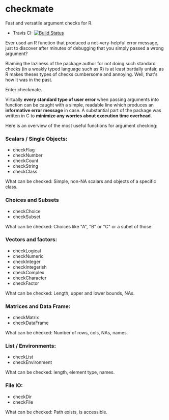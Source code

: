 # checkmate

Fast and versatile argument checks for R.

* Travis CI: [![Build Status](https://travis-ci.org/mllg/checkmate.svg)](https://travis-ci.org/mllg/checkmate)


Ever used an R function that produced a not-very-helpful error message,
just to discover after minutes of debugging that you simply passed a wrong argument?

Blaming the laziness of the package author for not doing such standard checks
(in a weakly typed language such as R) is at least partially unfair, as R makes theses types of checks
cumbersome and annoying. Well, that's how it was in the past.

Enter checkmate.

Virtually **every standard type of user error** when passing arguments into function can be
caught with a simple, readable line which produces an **informative error message** in case.
A substantial part of the package was written in C to **minimize any worries about execution time overhead**.

Here is an overview of the most useful functions for argument checking:

### Scalars / Single Objects:

* checkFlag
* checkNumber
* checkCount
* checkString
* checkClass

What can be checked: Simple, non-NA scalars and objects of a specific class.

### Choices and Subsets

* checkChoice
* checkSubset

What can be checked: Choices like "A", "B" or "C" or a subet of those.

### Vectors and factors:

* checkLogical
* checkNumeric
* checkInteger
* checkIntegerish
* checkComplex
* checkCharacter
* checkFactor

What can be checked: Length, upper and lower bounds, NAs.

### Matrices and Data Frame:

* checkMatrix
* checkDataFrame

What can be checked: Number of rows, cols, NAs, names.

### List / Environments:

* checkList
* checkEnvironment

What can be checked: length, element type, names.

### File IO:

* checkDir
* checkFile

What can be checked: Path exists, is accessible.

